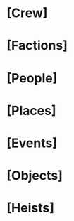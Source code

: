 <!-- TITLE: Blades in the Dark campaign log -->
<!-- SUBTITLE: being a repository for developing and tracking the factions, people, places, events, and heists in the city of Doskvol -->

# [Crew]
# [Factions]
# [People]
# [Places]
# [Events]
# [Objects]
# [Heists]
